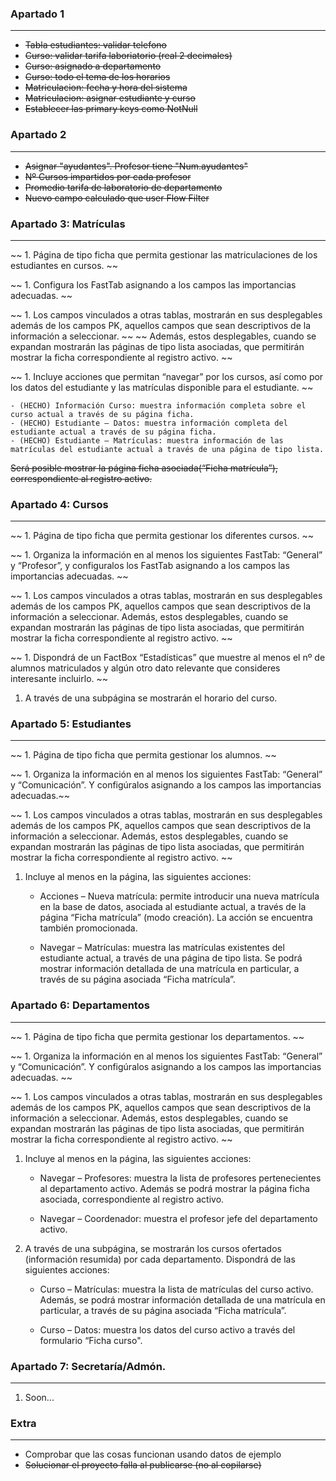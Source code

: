 

### Apartado 1
- - -
- ~~Tabla estudiantes: validar telefono~~
- ~~Curso: validar tarifa laboriatorio (real 2 decimales)~~
- ~~Curso: asignado a departamento~~
- ~~Curso: todo el tema de los horarios~~
- ~~Matriculacion: fecha y hora del sistema~~
- ~~Matriculacion: asignar estudiante y curso~~
- ~~Establecer las primary keys como NotNull~~

### Apartado 2
- - -
- ~~Asignar "ayudantes". Profesor tiene "Num.ayudantes"~~
- ~~Nº Cursos impartidos por cada profesor~~ 
- ~~Promedio tarifa de laboratorio de departamento~~
- ~~Nuevo campo calculado que user Flow Filter~~ 

### Apartado 3: Matrículas 
- - -
~~ 1. Página de tipo ficha que permita gestionar las matriculaciones de los estudiantes en cursos. ~~

~~ 1. Configura los FastTab asignando a los campos las importancias adecuadas. ~~

~~ 1. Los campos vinculados a otras tablas, mostrarán en sus desplegables además de los campos PK, aquellos campos que sean descriptivos de la información a seleccionar. ~~
~~ Además, estos desplegables, cuando se expandan mostrarán las páginas de tipo lista asociadas, que permitirán mostrar la ficha correspondiente al registro activo. ~~

 ~~ 1. Incluye acciones que permitan “navegar” por los cursos, así como por los datos del estudiante y las matrículas disponible para el estudiante. ~~  

    - (HECHO) Información Curso: muestra información completa sobre el curso actual a través de su página ficha.
    - (HECHO) Estudiante – Datos: muestra información completa del estudiante actual a través de su página ficha.
    - (HECHO) Estudiante – Matrículas: muestra información de las matrículas del estudiante actual a través de una página de tipo lista.

~~Será posible mostrar la página ficha asociada(“Ficha matrícula”), correspondiente al registro activo.~~ 

### Apartado 4: Cursos
- - -
~~ 1. Página de tipo ficha que permita gestionar los diferentes cursos. ~~

~~ 1. Organiza la información en al menos los siguientes FastTab: “General” y “Profesor”, y configuralos los FastTab asignando a los campos las importancias adecuadas. ~~

~~ 1. Los campos vinculados a otras tablas, mostrarán en sus desplegables además de los campos PK, aquellos campos que sean descriptivos de la información a seleccionar. Además, estos desplegables, cuando se expandan mostrarán las páginas de tipo lista asociadas, que permitirán mostrar la ficha correspondiente al registro activo. ~~

~~ 1. Dispondrá de un FactBox “Estadísticas” que muestre al menos el nº de alumnos matriculados y algún otro dato relevante que consideres interesante incluirlo. ~~ 

1. A través de una subpágina se mostrarán el horario del curso.

### Apartado 5: Estudiantes
- - -
~~ 1. Página de tipo ficha que permita gestionar los alumnos. ~~

~~ 1. Organiza la información en al menos los siguientes FastTab: “General” y “Comunicación”. Y configúralos asignando a los campos las importancias adecuadas.~~ 

~~ 1. Los campos vinculados a otras tablas, mostrarán en sus desplegables además de los campos PK, aquellos campos que sean descriptivos de la información a seleccionar.                                           Además, estos desplegables, cuando se expandan mostrarán las páginas de tipo lista asociadas, que permitirán mostrar la ficha correspondiente al registro activo. ~~

1. Incluye al menos en la página, las siguientes acciones:

    - Acciones – Nueva matrícula: permite introducir una nueva matrícula en la base de
datos, asociada al estudiante actual, a través de la página “Ficha matrícula” (modo
creación).
La acción se encuentra también promocionada.

    - Navegar – Matrículas: muestra las matrículas existentes del estudiante actual, a través
de una página de tipo lista.
Se podrá mostrar información detallada de una matrícula en particular, a través de su
página asociada “Ficha matrícula”.

### Apartado 6: Departamentos
- - -
~~ 1. Página de tipo ficha que permita gestionar los departamentos. ~~

~~ 1. Organiza la información en al menos los siguientes FastTab: “General” y “Comunicación”. Y configúralos asignando a los campos las importancias adecuadas. ~~

~~ 1. Los campos vinculados a otras tablas, mostrarán en sus desplegables además de los campos PK, aquellos campos que sean descriptivos de la información a seleccionar. Además, estos desplegables, cuando se expandan mostrarán las páginas de tipo lista asociadas, que permitirán mostrar la ficha correspondiente al registro activo. ~~

1. Incluye al menos en la página, las siguientes acciones:

    - Navegar – Profesores: muestra la lista de profesores pertenecientes al departamento activo. Además se podrá mostrar la página ficha asociada, correspondiente al registro activo.

    - Navegar – Coordenador: muestra el profesor jefe del departamento activo.

1. A través de una subpágina, se mostrarán los cursos ofertados (información resumida) por cada departamento. Dispondrá de las siguientes acciones:

    - Curso – Matrículas: muestra la lista de matrículas del curso activo. Además, se podrá mostrar información detallada de una matrícula en particular, a través de su página asociada “Ficha matrícula”.

    - Curso – Datos: muestra los datos del curso activo a través del formulario “Ficha curso".

### Apartado 7: Secretaría/Admón. 
- - -
1. Soon...

### Extra
- - -
- Comprobar que las cosas funcionan usando datos de ejemplo
- ~~Solucionar el proyecto falla al publicarse (no al copilarse)~~
